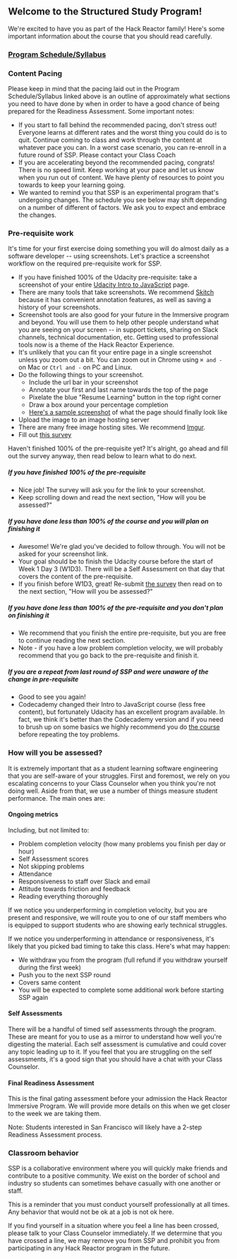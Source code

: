 ## Welcome to the Structured Study Program!

We're excited to have you as part of the Hack Reactor family! Here's some important information about the course that you should read carefully.

### <a href="https://docs.google.com/spreadsheets/d/e/2PACX-1vROkCYXeEDHE_4XS6RMakFfl7VPj5ZKAtNJ8AvJ3uV1e7X7r4p46j_o0MI6MWxFek_LYqpO4ys8wfBn/pubhtml?gid=745761445&single=true">Program Schedule/Syllabus</a>

### Content Pacing

Please keep in mind that the pacing laid out in the Program Schedule/Syllabus linked above is an outline of approximately what sections you need to have done by when in order to have a good chance of being prepared for the Readiness Assessment. Some important notes:

* If you start to fall behind the recommended pacing, don't stress out! Everyone learns at different rates and the worst thing you could do is to quit. Continue coming to class and work through the content at whatever pace you can. In a worst case scenario, you can re-enroll in a future round of SSP. Please contact your Class Coach
* If you are accelerating beyond the recommended pacing, congrats! There is no speed limit. Keep working at your pace and let us know when you run out of content. We have plenty of resources to point you towards to keep your learning going.
* We wanted to remind you that SSP is an experimental program that's undergoing changes. The schedule you see below may shift depending on a number of different of factors. We ask you to expect and embrace the changes.

### Pre-requisite work

It's time for your first exercise doing something you will do almost daily as a software developer -- using screenshots. Let's practice a screenshot workflow on the required pre-requisite work for SSP.

 * If you have finished 100% of the Udacity pre-requisite: take a screenshot of your entire <a href="https://classroom.udacity.com/courses/ud803" target="_blank">Udacity Intro to JavaScript</a> page.
  * There are many tools that take screenshots. We recommend <a href="https://evernote.com/products/skitch" target="_blank">Skitch</a> because it has convenient annotation features, as well as saving a history of your screenshots.
  * Screenshot tools are also good for your future in the Immersive program and beyond. You will use them to help other people understand what you are seeing on your screen -- in support tickets, sharing on Slack channels, technical documentation, etc. Getting used to professional tools now is a theme of the Hack Reactor Experience.
  * It's unlikely that you can fit your entire page in a single screenshot unless you zoom out a bit. You can zoom out in Chrome using `⌘ and -` on Mac or `Ctrl and -` on PC and Linux.
  * Do the following things to your screenshot.
     * Include the url bar in your screenshot
     * Annotate your first and last name towards the top of the page
     * Pixelate the blue "Resume Learning" button in the top right corner
     * Draw a box around your percentage completion
     * <a href="http://imgur.com/a/wMako" target="_blank">Here's a sample screenshot</a> of what the page should finally look like
 * Upload the image to an image hosting server
  * There are many free image hosting sites. We recommend <a href="http://imgur.com/upload" target="_blank">Imgur</a>.
 * Fill out <a href="https://docs.google.com/forms/d/e/1FAIpQLSdQ6cC6SiZ-KyvZfrIZJ3ZF33-4QGR7v0uDghTuvGC31LZgxw/viewform" target="_blank">this survey</a>

Haven't finished 100% of the pre-requisite yet? It's alright, go ahead and fill out the survey anyway, then read below to learn what to do next.

##### If you have finished 100% of the pre-requisite
* Nice job! The survey will ask you for the link to your screenshot.
* Keep scrolling down and read the next section, "How will you be assessed?"

##### If you have done less than 100% of the course and you will plan on finishing it
* Awesome! We're glad you've decided to follow through. You will not be asked for your screenshot link.
* Your goal should be to finish the Udacity course before the start of Week 1 Day 3 (W1D3). There will be a Self Assessment on that day that covers the content of the pre-requisite.
* If you finish before W1D3, great! Re-submit <a href="https://docs.google.com/forms/d/e/1FAIpQLSdQ6cC6SiZ-KyvZfrIZJ3ZF33-4QGR7v0uDghTuvGC31LZgxw/viewform" target="_blank">the survey</a> then read on to the next section, "How will you be assessed?"

##### If you have done less than 100% of the pre-requisite and you don't plan on finishing it
* We recommend that you finish the entire pre-requisite, but you are free to continue reading the next section.
* Note - if you have a low problem completion velocity, we will probably recommend that you go back to the pre-requisite and finish it.

##### If you are a repeat from last round of SSP and were unaware of the change in pre-requisite
* Good to see you again!
* Codecademy changed their Intro to JavaScript course (less free content), but fortunately Udacity has an excellent program available. In fact, we think it's better than the Codecademy version and if you need to brush up on some basics we highly recommend you do <a href="https://classroom.udacity.com/courses/ud803" target="_blank">the course</a> before repeating the toy problems.

### How will you be assessed?

It is extremely important that as a student learning software engineering that you are self-aware of your struggles. First and foremost, we rely on you escalating concerns to your Class Counselor when you think you're not doing well. Aside from that, we use a number of things measure student performance. The main ones are:

#### Ongoing metrics

Including, but not limited to:

 * Problem completion velocity (how many problems you finish per day or hour)
 * Self Assessment scores
 * Not skipping problems
 * Attendance
 * Responsiveness to staff over Slack and email
 * Attitude towards friction and feedback
 * Reading everything thoroughly

If we notice you underperforming in completion velocity, but you are present and responsive, we will route you to one of our staff members who is equipped to support students who are showing early technical struggles.

If we notice you underperforming in attendance or responsiveness, it's likely that you picked bad timing to take this class. Here's what may happen:

 * We withdraw you from the program (full refund if you withdraw yourself during the first week)
 * Push you to the next SSP round
  * Covers same content
  * You will be expected to complete some additional work before starting SSP again

#### Self Assessments

There will be a handful of timed self assessments through the program. These are meant for you to use as a mirror to understand how well you're digesting the material. Each self assessment is cumulative and could cover any topic leading up to it. If you feel that you are struggling on the self assessments, it's a good sign that you should have a chat with your Class Counselor.

#### Final Readiness Assessment

This is the final gating assessment before your admission the Hack Reactor Immersive Program. We will provide more details on this when we get closer to the week we are taking them.

Note: Students interested in San Francisco will likely have a 2-step Readiness Assessment process.

### Classroom behavior

SSP is a collaborative environment where you will quickly make friends and contribute to a positive community. We exist on the border of school and industry so students can sometimes behave casually with one another or staff.

This is a reminder that you must conduct yourself professionally at all times. Any behavior that would not be ok at a job is not ok here.

If you find yourself in a situation where you feel a line has been crossed, please talk to your Class Counselor immediately. If we determine that you have crossed a line, we may remove you from SSP and prohibit you from participating in any Hack Reactor program in the future.